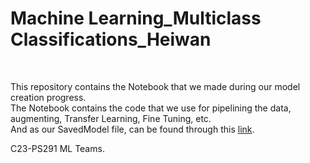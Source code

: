 # Machine Learning_Multiclass Classifications_Heiwan
<br />

  This repository contains the Notebook that we made during our model creation progress. <br/>
  The Notebook contains the code that we use for pipelining the data, augmenting, Transfer Learning, Fine Tuning, etc. <br/>
  And as our SavedModel file, can be found through this [link](https://drive.google.com/file/d/1-6OH2_866MZ1E24bFQ7IBMcOEfzUVKCQ/view?usp=drivesdk). <br/>

  C23-PS291 ML Teams. 
  


